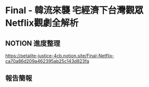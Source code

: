 # Final - 韓流來襲 宅經濟下台灣觀眾Netflix觀劇全解析
## NOTION 進度整理
https://petalite-justice-4cb.notion.site/Final-Netflix-ca70a86d209a462395ab25c143d823fa

## 報告簡報
